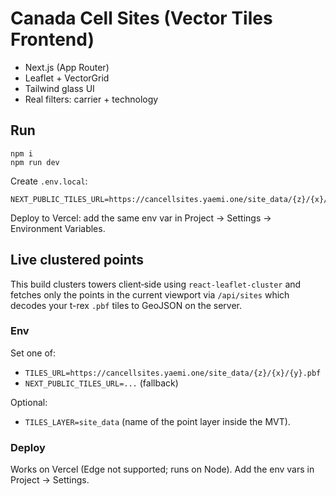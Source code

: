 # Canada Cell Sites (Vector Tiles Frontend)

- Next.js (App Router)
- Leaflet + VectorGrid
- Tailwind glass UI
- Real filters: carrier + technology

## Run
```
npm i
npm run dev
```
Create `.env.local`:
```
NEXT_PUBLIC_TILES_URL=https://cancellsites.yaemi.one/site_data/{z}/{x}/{y}.pbf
```

Deploy to Vercel: add the same env var in Project → Settings → Environment Variables.

## Live clustered points

This build clusters towers client‑side using `react-leaflet-cluster` and fetches only
the points in the current viewport via `/api/sites` which decodes your t-rex `.pbf` tiles
to GeoJSON on the server.

### Env
Set one of:
- `TILES_URL=https://cancellsites.yaemi.one/site_data/{z}/{x}/{y}.pbf`
- `NEXT_PUBLIC_TILES_URL=...` (fallback)

Optional:
- `TILES_LAYER=site_data` (name of the point layer inside the MVT).

### Deploy
Works on Vercel (Edge not supported; runs on Node). Add the env vars in Project → Settings.
